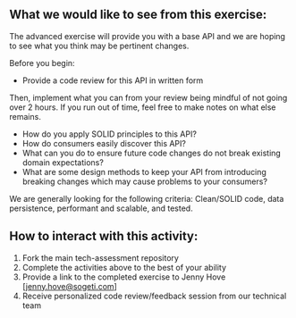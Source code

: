 ## What we would like to see from this exercise:
The advanced exercise will provide you with a base API and we are hoping to see what you think may be pertinent changes. 

Before you begin:
* Provide a code review for this API in written form

Then, implement what you can from your review being mindful of not going over 2 hours. If you run out of time, feel free to make notes on what else remains. 
* How do you apply SOLID principles to this API?
* How do consumers easily discover this API?
* What can you do to ensure future code changes do not break existing domain expectations?
* What are some design methods to keep your API from introducing breaking changes which may cause problems to your consumers?

We are generally looking for the following criteria: Clean/SOLID code, data persistence, performant and scalable, and tested.

## How to interact with this activity:
1. Fork the main tech-assessment repository
2. Complete the activities above to the best of your ability
3. Provide a link to the completed exercise to Jenny Hove [jenny.hove@sogeti.com]
4. Receive personalized code review/feedback session from our technical team